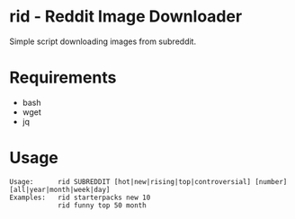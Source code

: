 rid - Reddit Image Downloader
==========================

Simple script downloading images from subreddit. 

Requirements
============
- bash
- wget
- jq

Usage
=====
```
Usage:      rid SUBREDDIT [hot|new|rising|top|controversial] [number] [all|year|month|week|day]
Examples:   rid starterpacks new 10
            rid funny top 50 month
```
